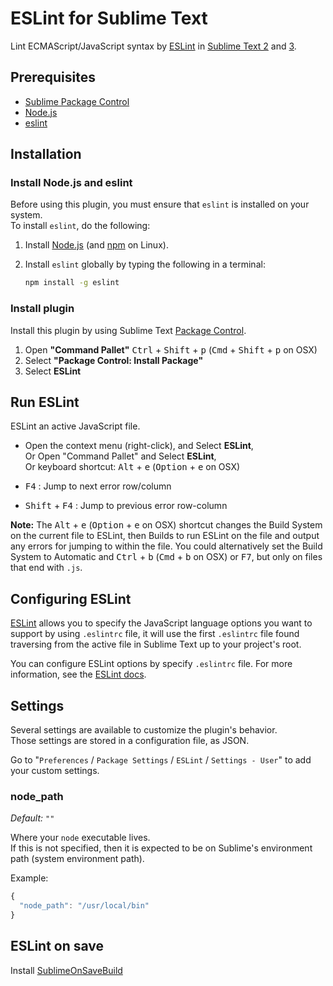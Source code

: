 # ESLint for Sublime Text

Lint ECMAScript/JavaScript syntax by [ESLint][ESLint Official] in [Sublime Text 2][Sublime Text 2] and [3][Sublime Text 3].

## Prerequisites

* [Sublime Package Control][Package Control]
* [Node.js][Node.js]
* [eslint][ESLint Official GitHub]

## Installation

### Install Node.js and eslint

Before using this plugin, you must ensure that `eslint` is installed on your system.  
To install `eslint`, do the following:

1. Install [Node.js][Node.js] (and [npm][npm] on Linux).

2. Install `eslint` globally by typing the following in a terminal:
   ```bash
   npm install -g eslint
   ```

### Install plugin

Install this plugin by using Sublime Text [Package Control][Package Control].

1. Open **"Command Pallet"** <kbd>Ctrl</kbd> + <kbd>Shift</kbd> + <kbd>p</kbd> (<kbd>Cmd</kbd> + <kbd>Shift</kbd> + <kbd>p</kbd> on OSX)
2. Select **"Package Control: Install Package"**
3. Select **ESLint**

## Run ESLint

ESLint an active JavaScript file.


* Open the context menu (right-click), and Select **ESLint**,  
  Or Open "Command Pallet" and Select **ESLint**,  
  Or keyboard shortcut: <kbd>Alt</kbd> + <kbd>e</kbd> (<kbd>Option</kbd> + <kbd>e</kbd> on OSX)

* <kbd>F4</kbd> : Jump to next error row/column
* <kbd>Shift</kbd> + <kbd>F4</kbd> : Jump to previous error row-column

**Note:**
The <kbd>Alt</kbd> + <kbd>e</kbd> (<kbd>Option</kbd> + <kbd>e</kbd> on OSX) shortcut changes the Build System on the current file to ESLint,
then Builds to run ESLint on the file and output any errors for jumping to within the file.
You could alternatively set the Build System to Automatic and <kbd>Ctrl</kbd> + <kbd>b</kbd> (<kbd>Cmd</kbd> + <kbd>b</kbd> on OSX) or <kbd>F7</kbd>,
but only on files that end with `.js`.

## Configuring ESLint

[ESLint][ESLint Official] allows you to specify the JavaScript language options you want to support by using `.eslintrc` file,
it will use the first `.eslintrc` file found traversing from the active file in Sublime Text up to your project's root.

You can configure ESLint options by specify `.eslintrc` file.
For more information, see the [ESLint docs][ESLint Official Configuration Docs].

## Settings

Several settings are available to customize the plugin's behavior.  
Those settings are stored in a configuration file, as JSON.

Go to "`Preferences` / `Package Settings` / `ESLint` / `Settings - User`" to add your custom settings.

### node_path

*Default: `""`*

Where your `node` executable lives.  
If this is not specified, then it is expected to be on Sublime's environment path (system environment path).

Example:

```javascript
{
  "node_path": "/usr/local/bin"
}
```

## ESLint on save

Install [SublimeOnSaveBuild][SublimeOnSaveBuild]


[ESLint Official]: http://eslint.org/
[ESLint Official Configuration Docs]: http://eslint.org/docs/user-guide/configuring#configuration-file-formats
[Sublime Text 2]: http://www.sublimetext.com/2
[Sublime Text 3]: http://www.sublimetext.com/3
[ECMAScript 6]: http://www.ecma-international.org/publications/standards/Ecma-262.htm
[React]: https://facebook.github.io/react/
[JSX]: https://facebook.github.io/jsx/
[Package Control]: http://wbond.net/sublime_packages/package_control/installation
[Node.js]: https://nodejs.org/
[ESLint Official GitHub]: https://github.com/eslint/eslint
[npm]: https://nodejs.org/en/download/package-manager/
[SublimeOnSaveBuild]: https://github.com/alexnj/SublimeOnSaveBuild
[React plugin]: https://github.com/yannickcr/eslint-plugin-react
